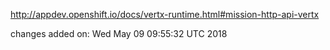 http://appdev.openshift.io/docs/vertx-runtime.html#mission-http-api-vertx

 
 changes added on: Wed May 09 09:55:32 UTC 2018
